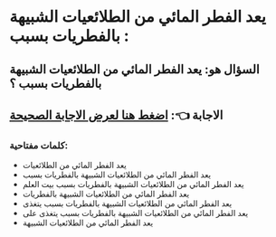 # يعد الفطر المائي من الطلائعيات الشبيهة بالفطريات بسبب :

## السؤال هو: يعد الفطر المائي من الطلائعيات الشبيهة بالفطريات بسبب ؟

## الاجابة 👈: [اضغط هنا لعرض الاجابة الصحيحة](https://knooz.xyz/download/#https://manasaty.fazorah.com/43412/%D9%8A%D8%B9%D8%AF-%D8%A7%D9%84%D9%81%D8%B7%D8%B1-%D8%A7%D9%84%D9%85%D8%A7%D8%A6%D9%8A-%D9%85%D9%86-%D8%A7%D9%84%D8%B7%D9%84%D8%A7%D8%A6%D8%B9%D9%8A%D8%A7%D8%AA-%D8%A7%D9%84%D8%B4%D8%A8%D9%8A%D9%87%D8%A9-%D8%A8%D8%A7%D9%84%D9%81%D8%B7%D8%B1%D9%8A%D8%A7%D8%AA-%D8%A8%D8%B3%D8%A8%D8%A8)

### كلمات مفتاحية:

* يعد الفطر المائي من الطلائعيات
* يعد الفطر المائي من الطلائعيات الشبيهة بالفطريات بسبب
* يعد الفطر المائي من الطلائعيات الشبيهة بالفطريات بسبب بيت العلم
* يعد الفطر المائي من الطلائعيات الشبيهة بالفطريات
* يعد الفطر المائي من الطلائعيات الشبيهة بالفطريات بسبب يتغذى
* يعد الفطر المائي من الطلائعيات الشبيهة بالفطريات بسبب يتغذى على
* يعد الفطر المائي من الطلائعيات الشبيهة

